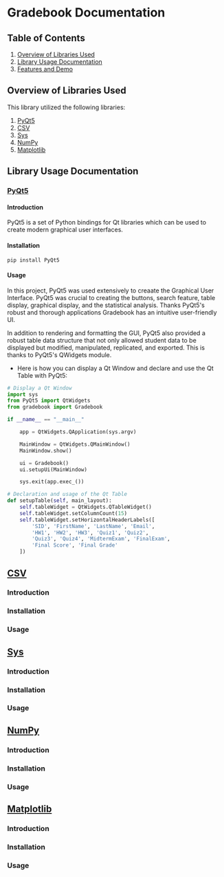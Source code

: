 # Gradebook Documentation 

## Table of Contents
1. [Overview of Libraries Used](#Overview-of-libraries-used)   
2. [Library Usage Documentation](#Library-Usage-Documentation)
3. [Features and Demo](#Features-and-Demo)

## Overview of Libraries Used
This library utilized the following libraries: 
1. [PyQt5](#pyqt5)
2. [CSV](#csv)
3. [Sys](#sys)
4. [NumPy](#numpy)
5. [Matplotlib](#matplotlib)

## Library Usage Documentation

### [PyQt5](https://www.pythonguis.com/search/?q=PyQt5)
#### **Introduction** 

PyQt5 is a set of Python bindings for Qt libraries which can be used to create modern graphical user interfaces.

#### **Installation**

```shell
pip install PyQt5
```

#### **Usage**

In this project, PyQt5 was used extensively to creaate the Graphical User Interface. PyQt5 was crucial to creating the buttons, search feature, table display, graphical display, and the statistical analysis. Thanks PyQt5's robust and thorough applications Gradebook has an intuitive user-friendly UI. 

In addition to rendering and formatting the GUI, PyQt5 also provided a robust table data structure that not only allowed student data to be displayed but modified, manipulated, replicated, and exported. This is thanks to PyQt5's QWidgets module. 

- Here is how you can display a Qt Window and declare and use the Qt Table with PyQt5:


```python 
# Display a Qt Window
import sys
from PyQt5 import QtWidgets
from gradebook import Gradebook

if __name__ == "__main__"

    app = QtWidgets.QApplication(sys.argv)

    MainWindow = QtWidgets.QMainWindow()
    MainWindow.show()

    ui = Gradebook()
    ui.setupUi(MainWindow)

    sys.exit(app.exec_())

# Declaration and usage of the Qt Table
def setupTable(self, main_layout):
    self.tableWidget = QtWidgets.QTableWidget()
    self.tableWidget.setColumnCount(15)
    self.tableWidget.setHorizontalHeaderLabels([
        'SID', 'FirstName', 'LastName', 'Email',
        'HW1', 'HW2', 'HW3', 'Quiz1', 'Quiz2',
        'Quiz3', 'Quiz4', 'MidtermExam', 'FinalExam',
        'Final Score', 'Final Grade'
    ])
```

## **[CSV](https://docs.python.org/3/library/csv.html)**

### **Introduction** 

### **Installation**

### **Usage**

## **[Sys](https://docs.python.org/2/library/sys.html)**

### **Introduction** 

### **Installation**

### **Usage**

## **[NumPy](https://numpy.org/doc/stable/reference/generated/numpy.mean.html)**

### **Introduction** 

### **Installation**

### **Usage**

## **[Matplotlib](https://matplotlib.org/cheatsheets/_images/cheatsheets-1.png)**

### **Introduction** 

### **Installation**

### **Usage**

##
